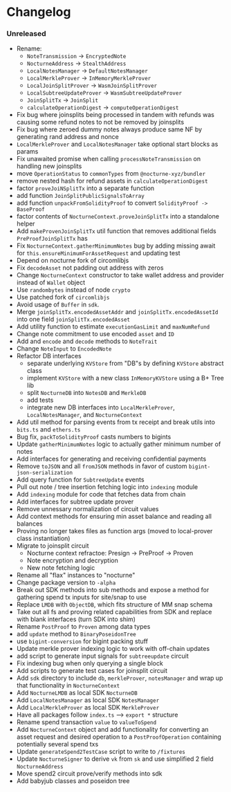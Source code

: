 # Changelog

### Unreleased

- Rename:
  - `NoteTransmission` -> `EncryptedNote`
  - `NocturneAddress` -> `StealthAddress`
  - `LocalNotesManager` -> `DefaultNotesManager`
  - `LocalMerkleProver` -> `InMemoryMerkleProver`
  - `LocalJoinSplitProver` -> `WasmJoinSplitProver`
  - `LocalSubtreeUpdateProver` -> `WasmSubtreeUpdateProver`
  - `JoinSplitTx` -> `JoinSplit`
  - `calculateOperationDigest` -> `computeOperationDigest`
- Fix bug where joinsplits being processed in tandem with refunds was causing some refund notes to not be removed by joinsplits
- Fix bug where zeroed dummy notes always produce same NF by generating rand address and nonce
- `LocalMerkleProver` and `LocalNotesManager` take optional start blocks as params
- Fix unawaited promise when calling `processNoteTransmission` on handling new joinsplits
- move `OperationStatus` to `commonTypes` from `@nocturne-xyz/bundler`
- remove nested hash for refund assets in `calculateOperationDigest`
- factor `proveJoiNSplitTx` into a separate function
- add function `JoinSplitPublicSignalsToArray`
- add function `unpackFromSolidityProof` to convert `SolidityProof -> BaseProof`
- factor contents of `NocturneContext.proveJoinSplitTx` into a standalone helper
- Add `makeProvenJoinSplitTx` util function that removes additional fields `PreProofJoinSplitTx` has
- Fix `NocturneContext.gatherMinimumNotes` bug by adding missing await for `this.ensureMinimumForAssetRequest` and updating test
- Depend on nocturne fork of circomlibjs
- Fix `decodeAsset` not padding out address with zeros
- Change `NocturneContext` constructor to take wallet address and provider instead of `Wallet` object
- Use `randombytes` instead of node `crypto`
- Use patched fork of `circomlibjs`
- Avoid usage of `Buffer` in `sdk`.
- Merge `joinSplitTx.encodedAssetAddr` and `joinSplitTx.encodedAssetId` into one field `joinSplitTx.encodedAsset`
- Add utility function to estimate `executionGasLimit` and `maxNumRefund`
- Change note commitment to use encoded `asset` and `ID`
- Add and `encode` and `decode` methods to `NoteTrait`
- Change `NoteInput` to `EncodedNote`
- Refactor DB interfaces
  - separate underlying `KVStore` from "DB"s by defining `KVStore` abstract class
  - implement `KVStore` with a new class `InMemoryKVStore` using a B+ Tree lib
  - split `NocturneDB` into `NotesDB` and `MerkleDB`
  - add tests
  - integrate new DB interfaces into `LocalMerkleProver`, `LocalNotesManager`, and `NocturneContext`
- Add util method for parsing events from tx receipt and break utils into `bits.ts` and `ethers.ts`
- Bug fix, `packToSolidityProof` casts numbers to bigints
- Update `gatherMinimumNotes` logic to actually gather minimum number of notes
- Add interfaces for generating and receiving confidential payments
- Remove `toJSON` and all `fromJSON` methods in favor of custom `bigint-json-serialization`
- Add query function for `SubtreeUpdate` events
- Pull out note / tree insertion fetching logic into `indexing` module
- Add `indexing` module for code that fetches data from chain
- Add interfaces for subtree update prover
- Remove unnessary normalization of circuit values
- Add context methods for ensuring min asset balance and reading all balances
- Proving no longer takes files as function args (moved to local-prover class instantiation)
- Migrate to joinsplit circuit
  - Nocturne context refractoe: Presign -> PreProof -> Proven
  - Note encryption and decryption
  - New note fetching logic
- Rename all "flax" instances to "nocturne"
- Change package version to `-alpha`
- Break out SDK methods into sub methods and expose a method for gathering spend tx inputs for site/snap to use
- Replace `LMDB` with `ObjectDB`, which fits structure of MM snap schema
- Take out all fs and proving related capabilities from SDK and replace with blank interfaces (turn SDK into shim)
- Rename `PostProof` to `Proven` among data types
- add `update` method to `BinaryPoseidonTree`
- use `bigint-conversion` for bigint packing stuff
- Update merkle prover indexing logic to work with off-chain updates
- add script to generate input signals for `subtreeupdate` circuit
- Fix indexing bug when only querying a single block
- Add scripts to generate test cases for joinsplit circuit
- Add `sdk` directory to include `db`, `merkleProver`, `notesManager` and wrap up that functionality in `NocturneContext`
- Add `NocturneLMDB` as local SDK `NocturneDB`
- Add `LocalNotesManager` as local SDK `NotesManager`
- Add `LocalMerkleProver` as local SDK `MerkleProver`
- Have all packages follow `index.ts` --> `export *` structure
- Rename spend transaction `value` to `valueToSpend`
- Add `NocturneContext` object and add functionality for converting an asset request and desired operation to a `PostProofOperation` containing potentially several spend txs
- Update `generateSpend2TestCase` script to write to `/fixtures`
- Update `NocturneSigner` to derive `vk` from `sk` and use simplified 2 field `NocturneAddress`
- Move spend2 circuit prove/verify methods into sdk
- Add babyjub classes and poseidon tree
